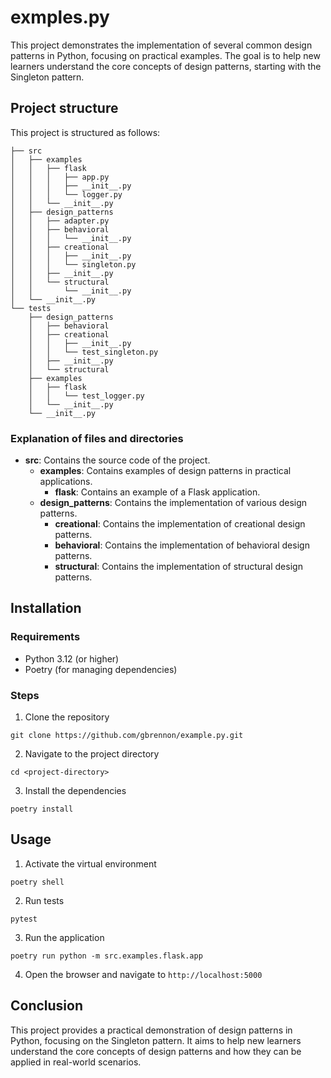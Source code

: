 # exmples.py

This project demonstrates the implementation of several common design patterns in Python, focusing on practical examples.
The goal is to help new learners understand the core concepts of design patterns, starting with the Singleton pattern.

## Project structure

This project is structured as follows:


```plaintext
├── src
│   ├── examples
│   │   ├── flask
│   │   │   ├── app.py
│   │   │   ├── __init__.py
│   │   │   └── logger.py
│   │   └── __init__.py
│   ├── design_patterns
│   │   ├── adapter.py
│   │   ├── behavioral
│   │   │   └── __init__.py
│   │   ├── creational
│   │   │   ├── __init__.py
│   │   │   └── singleton.py
│   │   ├── __init__.py
│   │   └── structural
│   │       └── __init__.py
│   └── __init__.py
└── tests
    ├── design_patterns
    │   ├── behavioral
    │   ├── creational
    │   │   ├── __init__.py
    │   │   └── test_singleton.py
    │   ├── __init__.py
    │   └── structural
    ├── examples
    │   ├── flask
    │   │   └── test_logger.py
    │   └── __init__.py
    └── __init__.py
```

### Explanation of files and directories

- **src**: Contains the source code of the project.
  - **examples**: Contains examples of design patterns in practical applications.
    - **flask**: Contains an example of a Flask application.
  - **design_patterns**: Contains the implementation of various design patterns.
    - **creational**: Contains the implementation of creational design patterns.
    - **behavioral**: Contains the implementation of behavioral design patterns.
    - **structural**: Contains the implementation of structural design patterns.


## Installation

### Requirements

- Python 3.12 (or higher)
- Poetry (for managing dependencies)

### Steps

1. Clone the repository

```
git clone https://github.com/gbrennon/example.py.git
```

2. Navigate to the project directory

```
cd <project-directory>
```

3. Install the dependencies

```
poetry install
```

## Usage

1. Activate the virtual environment

```
poetry shell
```

2. Run tests

```
pytest
```

3. Run the application

```
poetry run python -m src.examples.flask.app
```

4. Open the browser and navigate to `http://localhost:5000`

## Conclusion

This project provides a practical demonstration of design patterns in Python,
focusing on the Singleton pattern. It aims to help new learners understand the
core concepts of design patterns and how they can be applied in real-world
scenarios.
